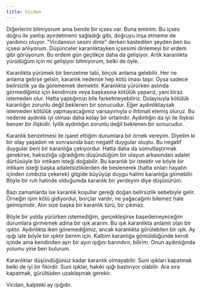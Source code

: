 ```yaml
---
title: Vicdan
---
```


Diğerlerini bilmiyorum ama bende bir içses var. Buna eminim. Bu içses doğru ile
yanlışı ayırdetmemi sağladığı gibi, doğruyu inşa etmeme de yardımcı oluyor.
"Vicdanının sesini dinle" derken kastedilen şeyden ben bu içsesi anlıyorum.
Düşünceler karanlıktayken içsesimi dinlemeyi bir erdem gibi görüyorum. Bu erdem
gün geçtikçe daha da gelişiyor. Artık karanlıkta yürüdüğüm için mi gelişiyor
bilmiyorum, belki de öyle.

Karanlıkta yürümek bir benzetme tabi, birçok anlama gelebilir. Her ne anlama
gelirse gelsin, karanlık nedense hep kötü iması taşır. Oysa sadece belirsizlik
ya da görememek demektir. Karanlıkta yürürken aslında görmediğimiz için
kendimize veya başkasına kötülük yaparız, yani biraz istemeden olur. Hatta
yaptığımızı bile farketmeyebiliriz. Dolayısıyla kötülük karanlığın zorunlu değil
beklenen bir sonucudur. Eğer aydınlıktaysak istemeden kötülük yapmayacağımız
varsayımıyla o ihtimali elemiş oluruz. Bu nedenle aydınlık iyi olması daha kolay
bir ortamdır. Aydınlığın da iyi ile ilişkisi benzer bir ilişkidir. İyilik
aydınlığın zorunlu değil beklenen bir sonucudur.

Karanlık benzetmesi ile işaret ettiğim durumlara bir örnek vereyim. Diyelim ki
bir olay yaşadım ve sonrasında bazı negatif duygular oluştu. Bu negatif duygular
beni bir karanlığa çekiyordur. Hatta daha da somutlaştırmak gerekirse,
haksızlığa uğradığımı düşündüğüm bir olayun arkasından adalet dürtüsüyle bir
intikam isteği doğabilir. Bu karanlık bir istektir ve böyle bir intikam isteği
başka adaletsizliklerden de beslenerek (hatta onları hayatın içinden cımbızla
çekerek) gitgide büyüyüp duygu halimi karanlığa gömebilir. Böyle bir ruh halinde
olduğumda karanlık bir yerdeyim diye düşünürüm.

Bazı zamanlarda ise karanlık koşullar gereği doğan belirsizlik sebebiyle gelir.
Örneğin işim kötü gidiyordur, borçlar vardır, ne yağacağımı bilemez hale
gelmişimdir. Alın size başka bir karanlık türü, bir çıkmaz.

Böyle bir yolda yürürken istemediğim, gerçekleşirse başedemeyeceğim durumlara
girmemek adına bir ışık ararım. Bu ışık karanlıkta anlamlı olan bir ışıktır.
Aydınlıkta iken göremediğimiz, ancak karanlıkta görülebilen bir ışık. Ay ışığı
işte böyle bir ışıktır benim için. Kalbim karanlığa gömüldüğünde kendi içinde
ama kendinden ayrı bir ayın ışığını barındırır, bilirim. Onun aydınlığında
yolumu yine ben bulurum.

Karanlıklar düşündüğünüz kadar karanlık olmayabilir. Suni ışıkları kapatmak
belki de iyi bir fikirdir. Suni ışıklar, hakiki ışığı bastırıyor olabilir. Ara
sıra kapatmak, gürültüden uzaklaşmak gerekir.

Vicdan, kalpteki ay ışığıdır.
